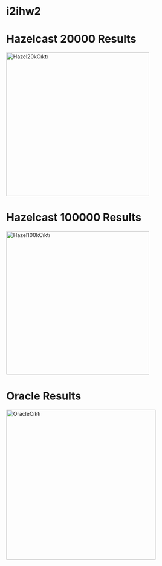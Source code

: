# i2ihw2


# Hazelcast 20000 Results
<img width="378" alt="Hazel20kCıktı" src="https://github.com/user-attachments/assets/afdd44a0-9195-43e1-9954-dd85c2cc87fc">

# Hazelcast 100000 Results
<img width="378" alt="Hazel100kCıktı" src="https://github.com/user-attachments/assets/a0917073-b28d-4653-9dfc-8f02d8f4144a">

# Oracle Results
<img width="395" alt="OracleCıktı" src="https://github.com/user-attachments/assets/fd419265-cc4b-4f91-8bab-deae7f0690d4">
